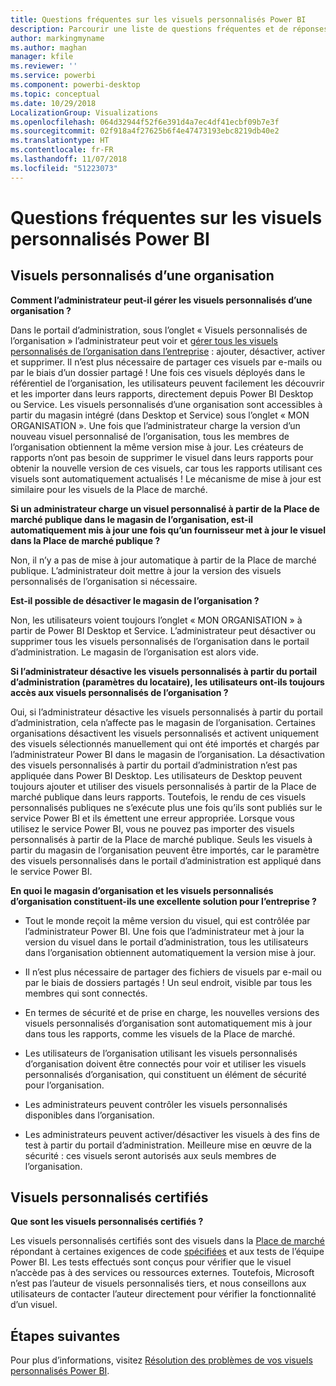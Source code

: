 ```yaml
---
title: Questions fréquentes sur les visuels personnalisés Power BI
description: Parcourir une liste de questions fréquentes et de réponses sur les visuels personnalisés Power BI
author: markingmyname
ms.author: maghan
manager: kfile
ms.reviewer: ''
ms.service: powerbi
ms.component: powerbi-desktop
ms.topic: conceptual
ms.date: 10/29/2018
LocalizationGroup: Visualizations
ms.openlocfilehash: 064d32944f52f6e391d4a7ec4df41ecbf09b7e3f
ms.sourcegitcommit: 02f918a4f27625b6f4e47473193ebc8219db40e2
ms.translationtype: HT
ms.contentlocale: fr-FR
ms.lasthandoff: 11/07/2018
ms.locfileid: "51223073"
---
```

# <a name="frequently-asked-questions-about-power-bi-custom-visuals"></a>Questions fréquentes sur les visuels personnalisés Power BI

## <a name="organizational-custom-visuals"></a>Visuels personnalisés d’une organisation

**Comment l’administrateur peut-il gérer les visuels personnalisés d’une organisation ?**

Dans le portail d’administration, sous l’onglet « Visuels personnalisés de l’organisation » l’administrateur peut voir et [gérer tous les visuels personnalisés de l’organisation dans l’entreprise](https://docs.microsoft.com/power-bi/service-admin-portal#organization-visuals) : ajouter, désactiver, activer et supprimer.
Il n’est plus nécessaire de partager ces visuels par e-mails ou par le biais d’un dossier partagé ! Une fois ces visuels déployés dans le référentiel de l’organisation, les utilisateurs peuvent facilement les découvrir et les importer dans leurs rapports, directement depuis Power BI Desktop ou Service. Les visuels personnalisés d’une organisation sont accessibles à partir du magasin intégré (dans Desktop et Service) sous l’onglet « MON ORGANISATION ». Une fois que l’administrateur charge la version d’un nouveau visuel personnalisé de l’organisation, tous les membres de l’organisation obtiennent la même version mise à jour. Les créateurs de rapports n’ont pas besoin de supprimer le visuel dans leurs rapports pour obtenir la nouvelle version de ces visuels, car tous les rapports utilisant ces visuels sont automatiquement actualisés ! Le mécanisme de mise à jour est similaire pour les visuels de la Place de marché.

**Si un administrateur charge un visuel personnalisé à partir de la Place de marché publique dans le magasin de l’organisation, est-il automatiquement mis à jour une fois qu’un fournisseur met à jour le visuel dans la Place de marché publique ?**

Non, il n’y a pas de mise à jour automatique à partir de la Place de marché publique.
L’administrateur doit mettre à jour la version des visuels personnalisés de l’organisation si nécessaire.

**Est-il possible de désactiver le magasin de l’organisation ?**

Non, les utilisateurs voient toujours l’onglet « MON ORGANISATION » à partir de Power BI Desktop et Service. L’administrateur peut désactiver ou supprimer tous les visuels personnalisés de l’organisation dans le portail d’administration. Le magasin de l’organisation est alors vide.
  
**Si l’administrateur désactive les visuels personnalisés à partir du portail d’administration (paramètres du locataire), les utilisateurs ont-ils toujours accès aux visuels personnalisés de l’organisation ?**

Oui, si l’administrateur désactive les visuels personnalisés à partir du portail d’administration, cela n’affecte pas le magasin de l’organisation. Certaines organisations désactivent les visuels personnalisés et activent uniquement des visuels sélectionnés manuellement qui ont été importés et chargés par l’administrateur Power BI dans le magasin de l’organisation. La désactivation des visuels personnalisés à partir du portail d’administration n’est pas appliquée dans Power BI Desktop. Les utilisateurs de Desktop peuvent toujours ajouter et utiliser des visuels personnalisés à partir de la Place de marché publique dans leurs rapports. Toutefois, le rendu de ces visuels personnalisés publiques ne s’exécute plus une fois qu’ils sont publiés sur le service Power BI et ils émettent une erreur appropriée. Lorsque vous utilisez le service Power BI, vous ne pouvez pas importer des visuels personnalisés à partir de la Place de marché publique. Seuls les visuels à partir du magasin de l’organisation peuvent être importés, car le paramètre des visuels personnalisés dans le portail d’administration est appliqué dans le service Power BI.

**En quoi le magasin d’organisation et les visuels personnalisés d’organisation constituent-ils une excellente solution pour l’entreprise ?**

* Tout le monde reçoit la même version du visuel, qui est contrôlée par l’administrateur Power BI. Une fois que l’administrateur met à jour la version du visuel dans le portail d’administration, tous les utilisateurs dans l’organisation obtiennent automatiquement la version mise à jour.

* Il n’est plus nécessaire de partager des fichiers de visuels par e-mail ou par le biais de dossiers partagés ! Un seul endroit, visible par tous les membres qui sont connectés.

* En termes de sécurité et de prise en charge, les nouvelles versions des visuels personnalisés d’organisation sont automatiquement mis à jour dans tous les rapports, comme les visuels de la Place de marché.

* Les utilisateurs de l’organisation utilisant les visuels personnalisés d’organisation doivent être connectés pour voir et utiliser les visuels personnalisés d’organisation, qui constituent un élément de sécurité pour l’organisation.

* Les administrateurs peuvent contrôler les visuels personnalisés disponibles dans l’organisation.

* Les administrateurs peuvent activer/désactiver les visuels à des fins de test à partir du portail d’administration. Meilleure mise en œuvre de la sécurité : ces visuels seront autorisés aux seuls membres de l’organisation.

## <a name="certified-custom-visuals"></a>Visuels personnalisés certifiés

**Que sont les visuels personnalisés certifiés ?**

Les visuels personnalisés certifiés sont des visuels dans la [Place de marché](https://appsource.microsoft.com/marketplace/apps?page=1&product=power-bi-visuals) répondant à certaines exigences de code [spécifiées](power-bi-custom-visuals-certified.md) et aux tests de l’équipe Power BI.  Les tests effectués sont conçus pour vérifier que le visuel n’accède pas à des services ou ressources externes. Toutefois, Microsoft n’est pas l’auteur de visuels personnalisés tiers, et nous conseillons aux utilisateurs de contacter l’auteur directement pour vérifier la fonctionnalité d’un visuel.

## <a name="next-steps"></a>Étapes suivantes

Pour plus d’informations, visitez [Résolution des problèmes de vos visuels personnalisés Power BI](power-bi-custom-visuals-troubleshoot.md).
